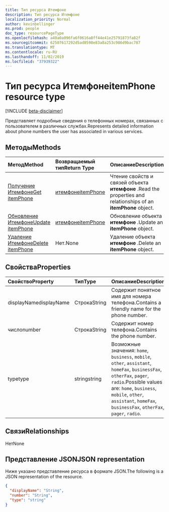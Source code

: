 ```yaml
---
title: Тип ресурса Итемфоне
description: Тип ресурса Итемфоне
localization_priority: Normal
author: kevinbellinger
ms.prod: people
doc_type: resourcePageType
ms.openlocfilehash: a40a0a096fa6f0616a8ff44e41e25791873fa82f
ms.sourcegitcommit: 62507617292d5ad8598e83a8a253c986d9bac787
ms.translationtype: MT
ms.contentlocale: ru-RU
ms.lasthandoff: 11/02/2019
ms.locfileid: "37939322"
---
```

# <a name="itemphone-resource-type"></a><span data-ttu-id="bd7ef-103">Тип ресурса Итемфоне</span><span class="sxs-lookup"><span data-stu-id="bd7ef-103">itemPhone resource type</span></span>

[!INCLUDE [beta-disclaimer](../../includes/beta-disclaimer.md)]

<span data-ttu-id="bd7ef-104">Представляет подробные сведения о телефонных номерах, связанных с пользователем в различных службах.</span><span class="sxs-lookup"><span data-stu-id="bd7ef-104">Represents detailed information about phone numbers the user has associated in various services.</span></span>

## <a name="methods"></a><span data-ttu-id="bd7ef-105">Методы</span><span class="sxs-lookup"><span data-stu-id="bd7ef-105">Methods</span></span>

| <span data-ttu-id="bd7ef-106">Метод</span><span class="sxs-lookup"><span data-stu-id="bd7ef-106">Method</span></span>                                     | <span data-ttu-id="bd7ef-107">Возвращаемый тип</span><span class="sxs-lookup"><span data-stu-id="bd7ef-107">Return Type</span></span>               | <span data-ttu-id="bd7ef-108">Описание</span><span class="sxs-lookup"><span data-stu-id="bd7ef-108">Description</span></span>                                            |
|:-------------------------------------------|:--------------------------|:-------------------------------------------------------|
| [<span data-ttu-id="bd7ef-109">Получение Итемфоне</span><span class="sxs-lookup"><span data-stu-id="bd7ef-109">Get itemPhone</span></span>](../api/itemphone-get.md)   | [<span data-ttu-id="bd7ef-110">итемфоне</span><span class="sxs-lookup"><span data-stu-id="bd7ef-110">itemPhone</span></span>](itemphone.md) | <span data-ttu-id="bd7ef-111">Чтение свойств и связей объекта **итемфоне** .</span><span class="sxs-lookup"><span data-stu-id="bd7ef-111">Read the properties and relationships of an **itemPhone** object.</span></span> |
| [<span data-ttu-id="bd7ef-112">Обновление Итемфоне</span><span class="sxs-lookup"><span data-stu-id="bd7ef-112">Update itemPhone</span></span>](../api/itemphone-update.md)       | [<span data-ttu-id="bd7ef-113">итемфоне</span><span class="sxs-lookup"><span data-stu-id="bd7ef-113">itemPhone</span></span>](itemphone.md) | <span data-ttu-id="bd7ef-114">Обновление объекта **итемфоне** .</span><span class="sxs-lookup"><span data-stu-id="bd7ef-114">Update an **itemPhone** object.</span></span>                               |
| [<span data-ttu-id="bd7ef-115">Удаление Итемфоне</span><span class="sxs-lookup"><span data-stu-id="bd7ef-115">Delete itemPhone</span></span>](../api/itemphone-delete.md)       | <span data-ttu-id="bd7ef-116">Нет.</span><span class="sxs-lookup"><span data-stu-id="bd7ef-116">None</span></span>                      | <span data-ttu-id="bd7ef-117">Удаление объекта **итемфоне** .</span><span class="sxs-lookup"><span data-stu-id="bd7ef-117">Delete an **itemPhone** object.</span></span>                               |

## <a name="properties"></a><span data-ttu-id="bd7ef-118">Свойства</span><span class="sxs-lookup"><span data-stu-id="bd7ef-118">Properties</span></span>

| <span data-ttu-id="bd7ef-119">Свойство</span><span class="sxs-lookup"><span data-stu-id="bd7ef-119">Property</span></span>     | <span data-ttu-id="bd7ef-120">Тип</span><span class="sxs-lookup"><span data-stu-id="bd7ef-120">Type</span></span>        | <span data-ttu-id="bd7ef-121">Описание</span><span class="sxs-lookup"><span data-stu-id="bd7ef-121">Description</span></span>                                                                                                                     |
|:-------------|:------------|:--------------------------------------------------------------------------------------------------------------------------------|
|<span data-ttu-id="bd7ef-122">displayName</span><span class="sxs-lookup"><span data-stu-id="bd7ef-122">displayName</span></span>   |<span data-ttu-id="bd7ef-123">Строка</span><span class="sxs-lookup"><span data-stu-id="bd7ef-123">String</span></span>       | <span data-ttu-id="bd7ef-124">Содержит понятное имя для номера телефона.</span><span class="sxs-lookup"><span data-stu-id="bd7ef-124">Contains a friendly name for the phone number.</span></span>                                                                                  |
|<span data-ttu-id="bd7ef-125">число</span><span class="sxs-lookup"><span data-stu-id="bd7ef-125">number</span></span>        |<span data-ttu-id="bd7ef-126">Строка</span><span class="sxs-lookup"><span data-stu-id="bd7ef-126">String</span></span>       | <span data-ttu-id="bd7ef-127">Содержит номер телефона.</span><span class="sxs-lookup"><span data-stu-id="bd7ef-127">Contains the phone number.</span></span>                                                                                                       |
|<span data-ttu-id="bd7ef-128">type</span><span class="sxs-lookup"><span data-stu-id="bd7ef-128">type</span></span>          |<span data-ttu-id="bd7ef-129">string</span><span class="sxs-lookup"><span data-stu-id="bd7ef-129">string</span></span>       | <span data-ttu-id="bd7ef-130">Возможные значения: `home`, `business`, `mobile`, `other`, `assistant`, `homeFax`, `businessFax`, `otherFax`, `pager`, `radio`.</span><span class="sxs-lookup"><span data-stu-id="bd7ef-130">Possible values are: `home`, `business`, `mobile`, `other`, `assistant`, `homeFax`, `businessFax`, `otherFax`, `pager`, `radio`.</span></span>|

## <a name="relationships"></a><span data-ttu-id="bd7ef-131">Связи</span><span class="sxs-lookup"><span data-stu-id="bd7ef-131">Relationships</span></span>

<span data-ttu-id="bd7ef-132">Нет</span><span class="sxs-lookup"><span data-stu-id="bd7ef-132">None</span></span>

## <a name="json-representation"></a><span data-ttu-id="bd7ef-133">Представление JSON</span><span class="sxs-lookup"><span data-stu-id="bd7ef-133">JSON representation</span></span>

<span data-ttu-id="bd7ef-134">Ниже указано представление ресурса в формате JSON.</span><span class="sxs-lookup"><span data-stu-id="bd7ef-134">The following is a JSON representation of the resource.</span></span>

<!-- {
  "blockType": "resource",
  "optionalProperties": [

  ],
  "@odata.type": "microsoft.graph.itemPhone",
  "baseType": ""
}-->

```json
{
  "displayName": "String",
  "number": "String",
  "type": "string"
}
```

<!-- uuid: 16cd6b66-4b1a-43a1-adaf-3a886856ed98
2019-02-04 14:57:30 UTC -->
<!-- {
  "type": "#page.annotation",
  "description": "itemPhone resource",
  "keywords": "",
  "section": "documentation",
  "tocPath": ""
}-->
